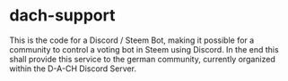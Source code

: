 # dach-support

This is the code for a Discord / Steem Bot, making it possible for a community to control a voting bot in Steem using Discord.
In the end this shall provide this service to the german community, currently organized within the D-A-CH Discord Server.

